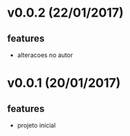 v0.0.2 (22/01/2017)
===================
## features
- alteracoes no autor

v0.0.1 (20/01/2017)
===================
## features
- projeto inicial
